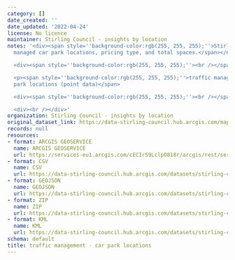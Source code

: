 ```yaml
---
category: []
date_created: ''
date_updated: '2022-04-24'
license: No licence
maintainer: Stirling Council - insights by location
notes: '<div><span style=''background-color:rgb(255, 255, 255);''>Stirling Council
  managed car park locations, pricing type, and total spaces.</span></div>

  <div><span style=''background-color:rgb(255, 255, 255);''><br /></span></div>

  <p><span style=''background-color:rgb(255, 255, 255);''>traffic management - car
  park locations (point data)</span>

  <div><span style=''background-color:rgb(255, 255, 255);''><br /></span></div></p>

  <div><br /></div>'
organization: Stirling Council - insights by location
original_dataset_link: https://data-stirling-council.hub.arcgis.com/maps/stirling-council::traffic-management-car-park-locations
records: null
resources:
- format: ARCGIS GEOSERVICE
  name: ARCGIS GEOSERVICE
  url: https://services-eu1.arcgis.com/cECIr59LclpO818r/arcgis/rest/services/Traffic_Management_Car_Park_Locations_Points_Current/FeatureServer/1
- format: CSV
  name: CSV
  url: https://data-stirling-council.hub.arcgis.com/datasets/stirling-council::traffic-management-car-park-locations.csv?outSR=%7B%22latestWkid%22%3A27700%2C%22wkid%22%3A27700%7D
- format: GEOJSON
  name: GEOJSON
  url: https://data-stirling-council.hub.arcgis.com/datasets/stirling-council::traffic-management-car-park-locations.geojson?outSR=%7B%22latestWkid%22%3A27700%2C%22wkid%22%3A27700%7D
- format: ZIP
  name: ZIP
  url: https://data-stirling-council.hub.arcgis.com/datasets/stirling-council::traffic-management-car-park-locations.zip?outSR=%7B%22latestWkid%22%3A27700%2C%22wkid%22%3A27700%7D
- format: KML
  name: KML
  url: https://data-stirling-council.hub.arcgis.com/datasets/stirling-council::traffic-management-car-park-locations.kml?outSR=%7B%22latestWkid%22%3A27700%2C%22wkid%22%3A27700%7D
schema: default
title: traffic management - car park locations
---
```

